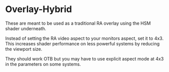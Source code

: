 # Overlay-Hybrid

These are meant to be used as a traditional RA overlay using the HSM shader underneath.

Instead of setting the RA video aspect to your monitors aspect, set it to 4x3. This increases shader performance on less powerful systems by reducing the viewport size.

They should work OTB but you may have to use explicit aspect mode at 4x3 in the parameters on some systems.